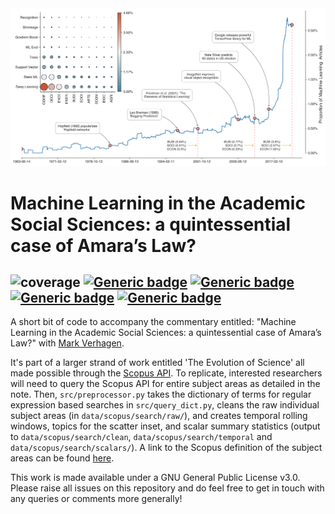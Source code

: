 <img src="./figures/ML_Over_Time.png" width="1100"/>

# Machine Learning in the Academic Social Sciences: a quintessential case of Amara’s Law?

![coverage](https://img.shields.io/badge/Purpose-Commentary-yellow)
[![Generic badge](https://img.shields.io/badge/Python-3.8-red.svg)](https://shields.io/)
[![Generic badge](https://img.shields.io/badge/License-GNU3.0-purple.svg)](https://shields.io/)
[![Generic badge](https://img.shields.io/badge/Maintained-Yes-brightgreen.svg)](https://shields.io/)
[![Generic badge](https://img.shields.io/badge/BuildPassing-Yes-orange.svg)](https://shields.io/)
---

A short bit of code to accompany the commentary entitled: "Machine Learning in the Academic Social Sciences: a quintessential case of Amara’s Law?" with [Mark Verhagen](https://github.com/MarkDVerhagen). 

It's part of a larger strand of work entitled 'The Evolution of Science' all made possible through the [Scopus API](https://dev.elsevier.com/sc_apis.html). To replicate, interested researchers will need to query the Scopus API for entire subject areas as detailed in the note. Then, `src/preprocessor.py` takes the dictionary of terms for regular expression based searches in `src/query_dict.py`, cleans the raw individual subject areas (in `data/scopus/search/raw/`), and creates temporal rolling windows, topics for the scatter inset, and scalar summary statistics (output to `data/scopus/search/clean`, `data/scopus/search/temporal` and `data/scopus/search/scalars/`). A link to the Scopus definition of the subject areas can be found [here](https://dev.elsevier.com/documentation/ScopusSearchAPI.wadl).

This work is made available under a GNU General Public License v3.0. Please raise all issues on this repository and do feel free to get in touch with any queries or comments more generally!

